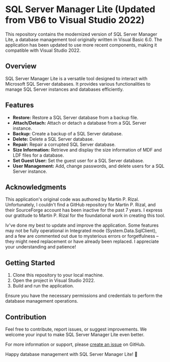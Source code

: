 # SQL Server Manager Lite (Updated from VB6 to Visual Studio 2022)

This repository contains the modernized version of SQL Server Manager Lite, a database management tool originally written in Visual Basic 6.0. The application has been updated to use more recent components, making it compatible with Visual Studio 2022.

## Overview

SQL Server Manager Lite is a versatile tool designed to interact with Microsoft SQL Server databases. It provides various functionalities to manage SQL Server instances and databases efficiently.

## Features

- **Restore:** Restore a SQL Server database from a backup file.
- **Attach/Detach:** Attach or detach a database from a SQL Server instance.
- **Backup:** Create a backup of a SQL Server database.
- **Delete:** Delete a SQL Server database.
- **Repair:** Repair a corrupted SQL Server database.
- **Size Information:** Retrieve and display the size information of MDF and LDF files for a database.
- **Set Guest User:** Set the guest user for a SQL Server database.
- **User Management:** Add, change passwords, and delete users for a SQL Server instance.

## Acknowledgments

This application's original code was authored by Martin P. Rizal. Unfortunately, I couldn't find a GitHub repository for Martin P. Rizal, and their SourceForge account has been inactive for the past 7 years. I express our gratitude to Martin P. Rizal for the foundational work in creating this tool.

Iv've done my best to update and improve the application. Some features may not be fully operational in Integrated mode (System.Data.SqlClient), and a few are commented out due to mysterious errors or forgetfulness – they might need replacement or have already been replaced. I appreciate your understanding and patience!

## Getting Started

1. Clone this repository to your local machine.
2. Open the project in Visual Studio 2022.
3. Build and run the application.

Ensure you have the necessary permissions and credentials to perform the database management operations.

## Contribution

Feel free to contribute, report issues, or suggest improvements. We welcome your input to make SQL Server Manager Lite even better.

For more information or support, please [create an issue](https://github.com/JoyangAR/SQL-Server-Manager-Lite/issues) on GitHub.

Happy database management with SQL Server Manager Lite! 🚀
